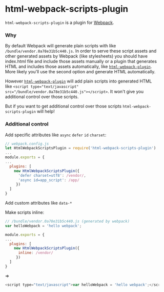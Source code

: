 # html-webpack-scripts-plugin
`html-webpack-scripts-plugin` is a plugin for [Webpack](https://webpack.js.org/).

### Why
By default Webpack will generate plain scripts with like `/bundle/vendor.0a78e31b5c440.js`. In order to serve these script assets and  other generated assets by Webpack (like stylesheets) you should have index.html file and include those assets manually or a plugin that generates HTML and includes those assets automatically, like [`html-webpack-plugin`](https://www.npmjs.com/package/html-webpack-plugin).
More likely you'll use the second option and generate HTML automatically.

However [`html-webpack-plugin`](https://www.npmjs.com/package/html-webpack-plugin) will add plain scripts into generated HTML like
`<script type="text/javascript" src="/bundle/vendor.0a78e31b5c440.js"></script>`. It won't give you additional control over those scripts.

But if you want to get additional control over those scripts `html-webpack-scripts-plugin` will help!

### Additional control
Add specific attributes like `async` `defer` `id` `charset`:
```js
// webpack.config.js
let HtmlWebpackScriptsPlugin = require('html-webpack-scripts-plugin')
...
module.exports = {
...
  plugins: [
    new HtmlWebpackScriptsPlugin({
      'defer charset=utf8': /vendor/,
      'async id=app_script': /app/
     })
  ]
}
```

Add custom attributes like `data-*`

Make scripts inline:
```js
// /bundle/vendor.0a78e31b5c440.js (generated by webpack)
var helloWebpack = 'hello webpack';
```
```js
module.exports = {
...
  plugins: [
    new HtmlWebpackScriptsPlugin({
      inline: /vendor/
     })
  ]
}
```
=>
```js
<script type="text/javascript">var helloWebpack = 'hello webpack';</script>
```
